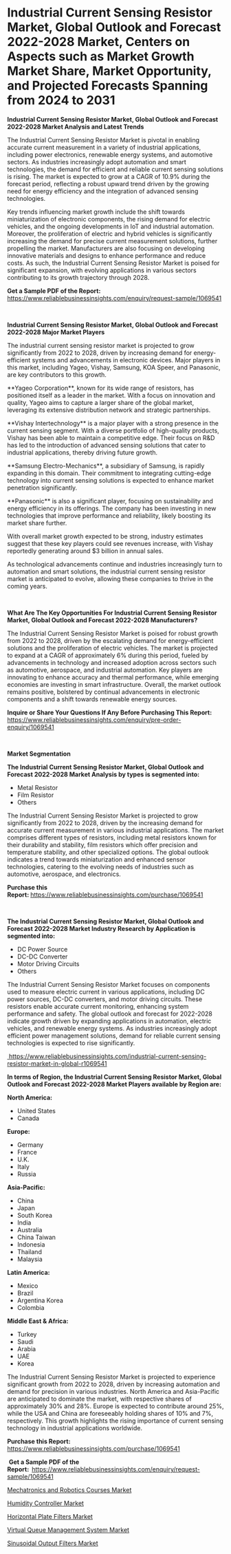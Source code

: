 <p><h1>Industrial Current Sensing Resistor Market, Global Outlook and Forecast 2022-2028 Market, Centers on Aspects such as Market Growth Market Share, Market Opportunity, and Projected Forecasts Spanning from 2024 to 2031</h1></p><p><strong>Industrial Current Sensing Resistor Market, Global Outlook and Forecast 2022-2028 Market Analysis and Latest Trends</strong></p>
<p><p>The Industrial Current Sensing Resistor Market is pivotal in enabling accurate current measurement in a variety of industrial applications, including power electronics, renewable energy systems, and automotive sectors. As industries increasingly adopt automation and smart technologies, the demand for efficient and reliable current sensing solutions is rising. The market is expected to grow at a CAGR of 10.9% during the forecast period, reflecting a robust upward trend driven by the growing need for energy efficiency and the integration of advanced sensing technologies.</p><p>Key trends influencing market growth include the shift towards miniaturization of electronic components, the rising demand for electric vehicles, and the ongoing developments in IoT and industrial automation. Moreover, the proliferation of electric and hybrid vehicles is significantly increasing the demand for precise current measurement solutions, further propelling the market. Manufacturers are also focusing on developing innovative materials and designs to enhance performance and reduce costs. As such, the Industrial Current Sensing Resistor Market is poised for significant expansion, with evolving applications in various sectors contributing to its growth trajectory through 2028.</p></p>
<p><strong>Get a Sample PDF of the Report:&nbsp;</strong> <a href="https://www.reliablebusinessinsights.com/enquiry/request-sample/1069541?utm_campaign=39&utm_medium=2&utm_source=Github&utm_content=ia&utm_term=17112024&utm_id=industrial-current-sensing-resistor-market-global-outlook-and-forecast-2022-2028">https://www.reliablebusinessinsights.com/enquiry/request-sample/1069541</a></p>
<p>&nbsp;</p>
<p><strong>Industrial Current Sensing Resistor Market, Global Outlook and Forecast 2022-2028 Major Market Players</strong></p>
<p><p>The industrial current sensing resistor market is projected to grow significantly from 2022 to 2028, driven by increasing demand for energy-efficient systems and advancements in electronic devices. Major players in this market, including Yageo, Vishay, Samsung, KOA Speer, and Panasonic, are key contributors to this growth.</p><p>**Yageo Corporation**, known for its wide range of resistors, has positioned itself as a leader in the market. With a focus on innovation and quality, Yageo aims to capture a larger share of the global market, leveraging its extensive distribution network and strategic partnerships.</p><p>**Vishay Intertechnology** is a major player with a strong presence in the current sensing segment. With a diverse portfolio of high-quality products, Vishay has been able to maintain a competitive edge. Their focus on R&D has led to the introduction of advanced sensing solutions that cater to industrial applications, thereby driving future growth.</p><p>**Samsung Electro-Mechanics**, a subsidiary of Samsung, is rapidly expanding in this domain. Their commitment to integrating cutting-edge technology into current sensing solutions is expected to enhance market penetration significantly. </p><p>**Panasonic** is also a significant player, focusing on sustainability and energy efficiency in its offerings. The company has been investing in new technologies that improve performance and reliability, likely boosting its market share further.</p><p>With overall market growth expected to be strong, industry estimates suggest that these key players could see revenues increase, with Vishay reportedly generating around $3 billion in annual sales. </p><p>As technological advancements continue and industries increasingly turn to automation and smart solutions, the industrial current sensing resistor market is anticipated to evolve, allowing these companies to thrive in the coming years.</p></p>
<p>&nbsp;</p>
<p><strong>What Are The Key Opportunities For Industrial Current Sensing Resistor Market, Global Outlook and Forecast 2022-2028 Manufacturers?</strong></p>
<p><p>The Industrial Current Sensing Resistor Market is poised for robust growth from 2022 to 2028, driven by the escalating demand for energy-efficient solutions and the proliferation of electric vehicles. The market is projected to expand at a CAGR of approximately 6% during this period, fueled by advancements in technology and increased adoption across sectors such as automotive, aerospace, and industrial automation. Key players are innovating to enhance accuracy and thermal performance, while emerging economies are investing in smart infrastructure. Overall, the market outlook remains positive, bolstered by continual advancements in electronic components and a shift towards renewable energy sources.</p></p>
<p><strong>Inquire or Share Your Questions If Any Before Purchasing This Report:</strong> <a href="https://www.reliablebusinessinsights.com/enquiry/pre-order-enquiry/1069541?utm_campaign=39&utm_medium=2&utm_source=Github&utm_content=ia&utm_term=17112024&utm_id=industrial-current-sensing-resistor-market-global-outlook-and-forecast-2022-2028">https://www.reliablebusinessinsights.com/enquiry/pre-order-enquiry/1069541</a></p>
<p>&nbsp;</p>
<p><strong>Market Segmentation</strong></p>
<p><strong>The Industrial Current Sensing Resistor Market, Global Outlook and Forecast 2022-2028 Market Analysis by types is segmented into:</strong></p>
<p><ul><li>Metal Resistor</li><li>Film Resistor</li><li>Others</li></ul></p>
<p><p>The Industrial Current Sensing Resistor Market is projected to grow significantly from 2022 to 2028, driven by the increasing demand for accurate current measurement in various industrial applications. The market comprises different types of resistors, including metal resistors known for their durability and stability, film resistors which offer precision and temperature stability, and other specialized options. The global outlook indicates a trend towards miniaturization and enhanced sensor technologies, catering to the evolving needs of industries such as automotive, aerospace, and electronics.</p></p>
<p><strong>Purchase this Report:&nbsp;</strong><a href="https://www.reliablebusinessinsights.com/purchase/1069541?utm_campaign=39&utm_medium=2&utm_source=Github&utm_content=ia&utm_term=17112024&utm_id=industrial-current-sensing-resistor-market-global-outlook-and-forecast-2022-2028">https://www.reliablebusinessinsights.com/purchase/1069541</a></p>
<p>&nbsp;</p>
<p><strong>The Industrial Current Sensing Resistor Market, Global Outlook and Forecast 2022-2028 Market Industry Research by Application is segmented into:</strong></p>
<p><ul><li>DC Power Source</li><li>DC-DC Converter</li><li>Motor Driving Circuits</li><li>Others</li></ul></p>
<p><p>The Industrial Current Sensing Resistor Market focuses on components used to measure electric current in various applications, including DC power sources, DC-DC converters, and motor driving circuits. These resistors enable accurate current monitoring, enhancing system performance and safety. The global outlook and forecast for 2022-2028 indicate growth driven by expanding applications in automation, electric vehicles, and renewable energy systems. As industries increasingly adopt efficient power management solutions, demand for reliable current sensing technologies is expected to rise significantly.</p></p>
<p><a href="https://www.reliablebusinessinsights.com/industrial-current-sensing-resistor-market-in-global-r1069541?utm_campaign=39&utm_medium=2&utm_source=Github&utm_content=ia&utm_term=17112024&utm_id=industrial-current-sensing-resistor-market-global-outlook-and-forecast-2022-2028">&nbsp;https://www.reliablebusinessinsights.com/industrial-current-sensing-resistor-market-in-global-r1069541</a></p>
<p><strong>In terms of Region, the Industrial Current Sensing Resistor Market, Global Outlook and Forecast 2022-2028 Market Players available by Region are:</strong></p>
<p>
    <p> <strong> North America: </strong>
        <ul>
            <li>United States</li>
            <li>Canada</li>
        </ul>
        </p> 
    <p> <strong> Europe: </strong>
        <ul>
            <li>Germany</li>
            <li>France</li>
            <li>U.K.</li>
            <li>Italy</li>
            <li>Russia</li>
        </ul>
        </p> 
    <p> <strong> Asia-Pacific: </strong>
        <ul>
            <li>China</li>
            <li>Japan</li>
            <li>South Korea</li>
            <li>India</li>
            <li>Australia</li>
            <li>China Taiwan</li>
            <li>Indonesia</li>
            <li>Thailand</li>
            <li>Malaysia</li>
        </ul>
        </p> 
    <p> <strong> Latin America: </strong>
        <ul>
            <li>Mexico</li>
            <li>Brazil</li>
            <li>Argentina Korea</li>
            <li>Colombia</li>
        </ul>
        </p> 
    <p> <strong> Middle East & Africa: </strong>
        <ul>
            <li>Turkey</li>
            <li>Saudi</li>
            <li>Arabia</li>
            <li>UAE</li>
            <li>Korea</li>
        </ul>
    </p>
    </p>
<p><p>The Industrial Current Sensing Resistor Market is projected to experience significant growth from 2022 to 2028, driven by increasing automation and demand for precision in various industries. North America and Asia-Pacific are anticipated to dominate the market, with respective shares of approximately 30% and 28%. Europe is expected to contribute around 25%, while the USA and China are foreseeably holding shares of 10% and 7%, respectively. This growth highlights the rising importance of current sensing technology in industrial applications worldwide.</p></p>
<p><strong>Purchase this Report: </strong><a href="https://www.reliablebusinessinsights.com/purchase/1069541?utm_campaign=39&utm_medium=2&utm_source=Github&utm_content=ia&utm_term=17112024&utm_id=industrial-current-sensing-resistor-market-global-outlook-and-forecast-2022-2028">https://www.reliablebusinessinsights.com/purchase/1069541</a></p>
<p>&nbsp;<strong>Get a Sample PDF of the Report:&nbsp;&nbsp;</strong><a href="https://www.reliablebusinessinsights.com/enquiry/request-sample/1069541?utm_campaign=39&utm_medium=2&utm_source=Github&utm_content=ia&utm_term=17112024&utm_id=industrial-current-sensing-resistor-market-global-outlook-and-forecast-2022-2028">https://www.reliablebusinessinsights.com/enquiry/request-sample/1069541</a></p>
<p><strong></strong></p>
<p><p><a href="https://issuu.com/reportprime-2/docs/mechatronics-and-robotics-courses-m_0c276bed087e76?utm_campaign=39&utm_medium=2&utm_source=Github&utm_content=ia&utm_term=17112024&utm_id=industrial-current-sensing-resistor-market-global-outlook-and-forecast-2022-2028">Mechatronics and Robotics Courses Market</a></p><p><a href="https://www.linkedin.com/pulse/navigating-global-humidity-controller-market-landscape-trends-vluoe?utm_campaign=39&utm_medium=2&utm_source=Github&utm_content=ia&utm_term=17112024&utm_id=industrial-current-sensing-resistor-market-global-outlook-and-forecast-2022-2028">Humidity Controller Market</a></p><p><a href="https://www.linkedin.com/pulse/horizontal-plate-filters-market-trends-growth-outlook-2024-ppe7e?utm_campaign=39&utm_medium=2&utm_source=Github&utm_content=ia&utm_term=17112024&utm_id=industrial-current-sensing-resistor-market-global-outlook-and-forecast-2022-2028">Horizontal Plate Filters Market</a></p><p><a href="https://issuu.com/reportprime-2/docs/virtual-queue-management-system-mar_773b580dd138af?utm_campaign=39&utm_medium=2&utm_source=Github&utm_content=ia&utm_term=17112024&utm_id=industrial-current-sensing-resistor-market-global-outlook-and-forecast-2022-2028">Virtual Queue Management System Market</a></p><p><a href="https://www.linkedin.com/pulse/future-ready-strategic-insights-global-sinusoidal-output-c7ume?utm_campaign=39&utm_medium=2&utm_source=Github&utm_content=ia&utm_term=17112024&utm_id=industrial-current-sensing-resistor-market-global-outlook-and-forecast-2022-2028">Sinusoidal Output Filters Market</a></p></p>